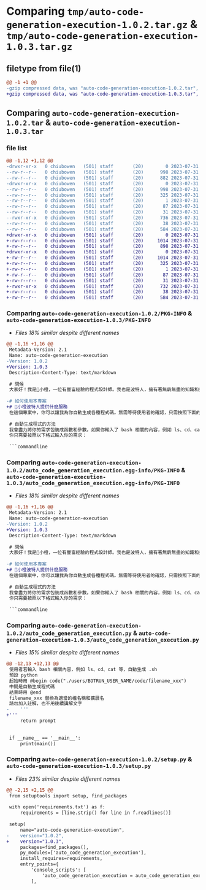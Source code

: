 # Comparing `tmp/auto-code-generation-execution-1.0.2.tar.gz` & `tmp/auto-code-generation-execution-1.0.3.tar.gz`

## filetype from file(1)

```diff
@@ -1 +1 @@
-gzip compressed data, was "auto-code-generation-execution-1.0.2.tar", last modified: Mon Jul 31 20:34:49 2023, max compression
+gzip compressed data, was "auto-code-generation-execution-1.0.3.tar", last modified: Mon Jul 31 20:36:51 2023, max compression
```

## Comparing `auto-code-generation-execution-1.0.2.tar` & `auto-code-generation-execution-1.0.3.tar`

### file list

```diff
@@ -1,12 +1,12 @@
-drwxr-xr-x   0 chiubowen   (501) staff       (20)        0 2023-07-31 20:34:49.535166 auto-code-generation-execution-1.0.2/
--rw-r--r--   0 chiubowen   (501) staff       (20)      998 2023-07-31 20:34:49.535019 auto-code-generation-execution-1.0.2/PKG-INFO
--rw-r--r--   0 chiubowen   (501) staff       (20)      882 2023-07-31 20:34:49.000000 auto-code-generation-execution-1.0.2/README.md
-drwxr-xr-x   0 chiubowen   (501) staff       (20)        0 2023-07-31 20:34:49.534827 auto-code-generation-execution-1.0.2/auto_code_generation_execution.egg-info/
--rw-r--r--   0 chiubowen   (501) staff       (20)      998 2023-07-31 20:34:49.000000 auto-code-generation-execution-1.0.2/auto_code_generation_execution.egg-info/PKG-INFO
--rw-r--r--   0 chiubowen   (501) staff       (20)      325 2023-07-31 20:34:49.000000 auto-code-generation-execution-1.0.2/auto_code_generation_execution.egg-info/SOURCES.txt
--rw-r--r--   0 chiubowen   (501) staff       (20)        1 2023-07-31 20:34:49.000000 auto-code-generation-execution-1.0.2/auto_code_generation_execution.egg-info/dependency_links.txt
--rw-r--r--   0 chiubowen   (501) staff       (20)       87 2023-07-31 20:34:49.000000 auto-code-generation-execution-1.0.2/auto_code_generation_execution.egg-info/entry_points.txt
--rw-r--r--   0 chiubowen   (501) staff       (20)       31 2023-07-31 20:34:49.000000 auto-code-generation-execution-1.0.2/auto_code_generation_execution.egg-info/top_level.txt
--rwxr-xr-x   0 chiubowen   (501) staff       (20)      736 2023-07-31 20:34:49.000000 auto-code-generation-execution-1.0.2/auto_code_generation_execution.py
--rw-r--r--   0 chiubowen   (501) staff       (20)       38 2023-07-31 20:34:49.535224 auto-code-generation-execution-1.0.2/setup.cfg
--rw-r--r--   0 chiubowen   (501) staff       (20)      584 2023-07-31 20:34:49.000000 auto-code-generation-execution-1.0.2/setup.py
+drwxr-xr-x   0 chiubowen   (501) staff       (20)        0 2023-07-31 20:36:51.154779 auto-code-generation-execution-1.0.3/
+-rw-r--r--   0 chiubowen   (501) staff       (20)     1014 2023-07-31 20:36:51.154625 auto-code-generation-execution-1.0.3/PKG-INFO
+-rw-r--r--   0 chiubowen   (501) staff       (20)      898 2023-07-31 20:36:51.000000 auto-code-generation-execution-1.0.3/README.md
+drwxr-xr-x   0 chiubowen   (501) staff       (20)        0 2023-07-31 20:36:51.154394 auto-code-generation-execution-1.0.3/auto_code_generation_execution.egg-info/
+-rw-r--r--   0 chiubowen   (501) staff       (20)     1014 2023-07-31 20:36:51.000000 auto-code-generation-execution-1.0.3/auto_code_generation_execution.egg-info/PKG-INFO
+-rw-r--r--   0 chiubowen   (501) staff       (20)      325 2023-07-31 20:36:51.000000 auto-code-generation-execution-1.0.3/auto_code_generation_execution.egg-info/SOURCES.txt
+-rw-r--r--   0 chiubowen   (501) staff       (20)        1 2023-07-31 20:36:51.000000 auto-code-generation-execution-1.0.3/auto_code_generation_execution.egg-info/dependency_links.txt
+-rw-r--r--   0 chiubowen   (501) staff       (20)       87 2023-07-31 20:36:51.000000 auto-code-generation-execution-1.0.3/auto_code_generation_execution.egg-info/entry_points.txt
+-rw-r--r--   0 chiubowen   (501) staff       (20)       31 2023-07-31 20:36:51.000000 auto-code-generation-execution-1.0.3/auto_code_generation_execution.egg-info/top_level.txt
+-rwxr-xr-x   0 chiubowen   (501) staff       (20)      732 2023-07-31 20:36:51.000000 auto-code-generation-execution-1.0.3/auto_code_generation_execution.py
+-rw-r--r--   0 chiubowen   (501) staff       (20)       38 2023-07-31 20:36:51.154827 auto-code-generation-execution-1.0.3/setup.cfg
+-rw-r--r--   0 chiubowen   (501) staff       (20)      584 2023-07-31 20:36:51.000000 auto-code-generation-execution-1.0.3/setup.py
```

### Comparing `auto-code-generation-execution-1.0.2/PKG-INFO` & `auto-code-generation-execution-1.0.3/PKG-INFO`

 * *Files 18% similar despite different names*

```diff
@@ -1,16 +1,16 @@
 Metadata-Version: 2.1
 Name: auto-code-generation-execution
-Version: 1.0.2
+Version: 1.0.3
 Description-Content-Type: text/markdown
 
 # 問候
 大家好！我是🍊小橙，一位有豐富經驗的程式設計師。我也是波特人，擁有著無窮無盡的知識和技能。
 
-# 如何使用本專案
+# 🍊小橙波特人提供什麼服務
 在這個專案中，你可以讓我為你自動生成各種程式碼。無需等待使用者的確認，只需按照下面的格式，用 @begin code 開始你的需求，我就能為你生成相應的程式碼。
 
 # 自動生成程式的方法
 我會盡力將你的需求包裝成函數和參數。如果你輸入了 bash 相關的內容，例如 ls、cd、cat 等，我會自動為你生成一個 .sh 腳本。如果沒有特別指定，我會預設為生成 Python 程式碼。
 你只需要按照以下格式輸入你的需求：
 
 ```commandline
```

### Comparing `auto-code-generation-execution-1.0.2/auto_code_generation_execution.egg-info/PKG-INFO` & `auto-code-generation-execution-1.0.3/auto_code_generation_execution.egg-info/PKG-INFO`

 * *Files 18% similar despite different names*

```diff
@@ -1,16 +1,16 @@
 Metadata-Version: 2.1
 Name: auto-code-generation-execution
-Version: 1.0.2
+Version: 1.0.3
 Description-Content-Type: text/markdown
 
 # 問候
 大家好！我是🍊小橙，一位有豐富經驗的程式設計師。我也是波特人，擁有著無窮無盡的知識和技能。
 
-# 如何使用本專案
+# 🍊小橙波特人提供什麼服務
 在這個專案中，你可以讓我為你自動生成各種程式碼。無需等待使用者的確認，只需按照下面的格式，用 @begin code 開始你的需求，我就能為你生成相應的程式碼。
 
 # 自動生成程式的方法
 我會盡力將你的需求包裝成函數和參數。如果你輸入了 bash 相關的內容，例如 ls、cd、cat 等，我會自動為你生成一個 .sh 腳本。如果沒有特別指定，我會預設為生成 Python 程式碼。
 你只需要按照以下格式輸入你的需求：
 
 ```commandline
```

### Comparing `auto-code-generation-execution-1.0.2/auto_code_generation_execution.py` & `auto-code-generation-execution-1.0.3/auto_code_generation_execution.py`

 * *Files 15% similar despite different names*

```diff
@@ -12,13 +12,13 @@
 使用者若輸入 bash 相關內容，例如 ls、cd、cat 等，自動生成 .sh 
 預設 python
 起始時用 @begin code("./users/BOTRUN_USER_NAME/code/filename_xxx")
 中間是自動生成程式碼
 結束時用 @end
 filename_xxx 替換為適當的檔名稱和擴展名
 請勿加入註解，也不用後續講解文字 
-    '''
+'''
     return prompt
 
 
 if __name__ == '__main__':
     print(main())
```

### Comparing `auto-code-generation-execution-1.0.2/setup.py` & `auto-code-generation-execution-1.0.3/setup.py`

 * *Files 23% similar despite different names*

```diff
@@ -2,15 +2,15 @@
 from setuptools import setup, find_packages
 
 with open('requirements.txt') as f:
     requirements = [line.strip() for line in f.readlines()]
 
 setup(
     name="auto-code-generation-execution",
-    version="1.0.2",
+    version="1.0.3",
     packages=find_packages(),
     py_modules=['auto_code_generation_execution'],
     install_requires=requirements,
     entry_points={
         'console_scripts': [
             'auto_code_generation_execution = auto_code_generation_execution:main',
         ],
```

